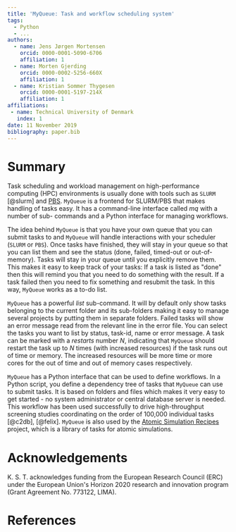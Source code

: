 ```yaml
---
title: 'MyQueue: Task and workflow scheduling system'
tags:
  - Python
  - ...
authors:
  - name: Jens Jørgen Mortensen
    orcid: 0000-0001-5090-6706
    affiliation: 1
  - name: Morten Gjerding
    orcid: 0000-0002-5256-660X
    affiliation: 1
  - name: Kristian Sommer Thygesen
    orcid: 0000-0001-5197-214X
    affiliation: 1
affiliations:
 - name: Technical University of Denmark
   index: 1
date: 11 November 2019
bibliography: paper.bib
---
```



# Summary

Task scheduling and workload management on high-performance computing (HPC)
environments is usually done with tools such as `SLURM` [@slurm] and
[PBS](https://www.pbspro.org/). `MyQueue` is a frontend for SLURM/PBS that
makes handling of tasks easy. It has a command-line interface called *mq* with
a number of sub- commands and a Python interface for managing workflows.

The idea behind `MyQueue` is that you have your own queue that you can
submit tasks to and `MyQueue` will handle interactions with your
scheduler (`SLURM` or `PBS`).  Once tasks have finished, they will stay
in your queue so that you can list them and see the status (done, failed,
timed-out or out-of-memory). Tasks will stay in your queue until you
explicitly remove them.  This makes it easy to keep track of your tasks:
If a task is listed as "done" then this will remind you that you need to do
something with the result.  If a task failed then you need to fix something
and resubmit the task.  In this way, `MyQueue` works as a to-do list.

`MyQueue` has a powerful *list* sub-command.  It will by default only show tasks
belonging to the current folder and its sub-folders making it easy to manage
several projects by putting them in separate folders.  Failed tasks will show
an error message read from the relevant line in the error file.  You can
select the tasks you want to list by status, task-id, name or error message.
A task can be marked with a *restarts* number $N$, indicating that `MyQueue`
should restart the task up to $N$ times (with increased resources) if the task
runs out of time or memory.  The increased resources will be more time or more
cores for the out of time and out of memory cases respectively.

`MyQueue` has a Python interface that can be used to define workflows.
In a Python script, you define a dependency tree of tasks that `MyQueue` can
use to submit tasks. It is based on folders and files which makes it very easy
to get started - no system administrator or central database server is needed.
This workflow has been used successfully to drive high-throughput
screening studies coordinating on the order of 100,000 individual tasks
[@c2db], [@felix].  `MyQueue` is also used by the
[Atomic Simulation Recipes](https://asr.readthedocs.io/en/latest/) project,
which is a library of tasks for atomic simulations.


# Acknowledgements

K. S. T. acknowledges funding from the European Research Council (ERC) under
the European Union's Horizon 2020 research and innovation program (Grant
Agreement No. 773122, LIMA).


# References
